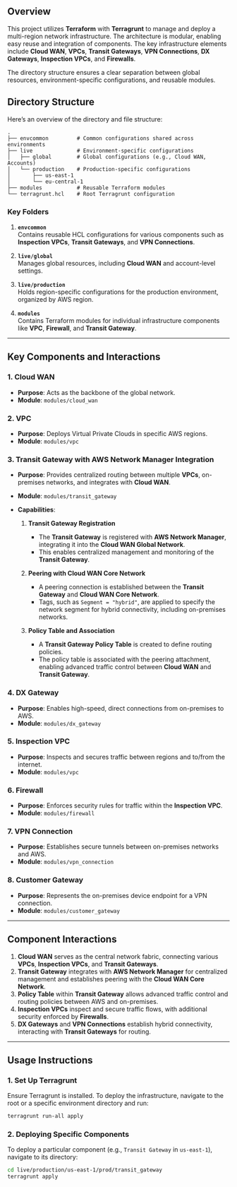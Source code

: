 ## Overview

This project utilizes **Terraform** with **Terragrunt** to manage and deploy a multi-region network infrastructure. The architecture is modular, enabling easy reuse and integration of components. The key infrastructure elements include **Cloud WAN**, **VPCs**, **Transit Gateways**, **VPN Connections**, **DX Gateways**, **Inspection VPCs**, and **Firewalls**.

The directory structure ensures a clear separation between global resources, environment-specific configurations, and reusable modules.

## Directory Structure

Here’s an overview of the directory and file structure:

```
.
├── envcommon         # Common configurations shared across environments
├── live              # Environment-specific configurations
│   ├── global        # Global configurations (e.g., Cloud WAN, Accounts)
│   └── production    # Production-specific configurations
│       ├── us-east-1
│       └── eu-central-1
├── modules           # Reusable Terraform modules
└── terragrunt.hcl    # Root Terragrunt configuration
```

### Key Folders

1. **`envcommon`**  
   Contains reusable HCL configurations for various components such as **Inspection VPCs**, **Transit Gateways**, and **VPN Connections**.

2. **`live/global`**  
   Manages global resources, including **Cloud WAN** and account-level settings.

3. **`live/production`**  
   Holds region-specific configurations for the production environment, organized by AWS region.

4. **`modules`**  
   Contains Terraform modules for individual infrastructure components like **VPC**, **Firewall**, and **Transit Gateway**.

---

## Key Components and Interactions

### 1. **Cloud WAN**

- **Purpose**: Acts as the backbone of the global network.
- **Module**: `modules/cloud_wan`

### 2. **VPC**

- **Purpose**: Deploys Virtual Private Clouds in specific AWS regions.
- **Module**: `modules/vpc`

### 3. **Transit Gateway with AWS Network Manager Integration**

- **Purpose**: Provides centralized routing between multiple **VPCs**, on-premises networks, and integrates with **Cloud WAN**.
- **Module**: `modules/transit_gateway`
- **Capabilities**:

  1.  **Transit Gateway Registration**

      - The **Transit Gateway** is registered with **AWS Network Manager**, integrating it into the **Cloud WAN Global Network**.
      - This enables centralized management and monitoring of the **Transit Gateway**.

  2.  **Peering with Cloud WAN Core Network**

      - A peering connection is established between the **Transit Gateway** and **Cloud WAN Core Network**.
      - Tags, such as `Segment = "hybrid"`, are applied to specify the network segment for hybrid connectivity, including on-premises networks.

  3.  **Policy Table and Association**
      - A **Transit Gateway Policy Table** is created to define routing policies.
      - The policy table is associated with the peering attachment, enabling advanced traffic control between **Cloud WAN** and **Transit Gateway**.

### 4. **DX Gateway**

- **Purpose**: Enables high-speed, direct connections from on-premises to AWS.
- **Module**: `modules/dx_gateway`

### 5. **Inspection VPC**

- **Purpose**: Inspects and secures traffic between regions and to/from the internet.
- **Module**: `modules/vpc`

### 6. **Firewall**

- **Purpose**: Enforces security rules for traffic within the **Inspection VPC**.
- **Module**: `modules/firewall`

### 7. **VPN Connection**

- **Purpose**: Establishes secure tunnels between on-premises networks and AWS.
- **Module**: `modules/vpn_connection`

### 8. **Customer Gateway**

- **Purpose**: Represents the on-premises device endpoint for a VPN connection.
- **Module**: `modules/customer_gateway`

---

## Component Interactions

1. **Cloud WAN** serves as the central network fabric, connecting various **VPCs**, **Inspection VPCs**, and **Transit Gateways**.
2. **Transit Gateway** integrates with **AWS Network Manager** for centralized management and establishes peering with the **Cloud WAN Core Network**.
3. **Policy Table** within **Transit Gateway** allows advanced traffic control and routing policies between AWS and on-premises.
4. **Inspection VPCs** inspect and secure traffic flows, with additional security enforced by **Firewalls**.
5. **DX Gateways** and **VPN Connections** establish hybrid connectivity, interacting with **Transit Gateways** for routing.

---

## Usage Instructions

### 1. **Set Up Terragrunt**

Ensure Terragrunt is installed. To deploy the infrastructure, navigate to the root or a specific environment directory and run:

```bash
terragrunt run-all apply
```

### 2. **Deploying Specific Components**

To deploy a particular component (e.g., `Transit Gateway` in `us-east-1`), navigate to its directory:

```bash
cd live/production/us-east-1/prod/transit_gateway
terragrunt apply
```
